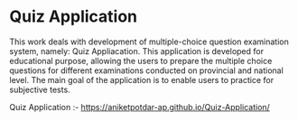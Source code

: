 # Quiz Application

This work deals with development of multiple-choice question examination system,
namely: Quiz Appliacation. This application is developed for educational purpose,
allowing the users to prepare the multiple choice questions for different examinations conducted on provincial and national level. 
The main goal of the application is to enable users to practice for subjective tests.

Quiz Application :- https://aniketpotdar-ap.github.io/Quiz-Application/
